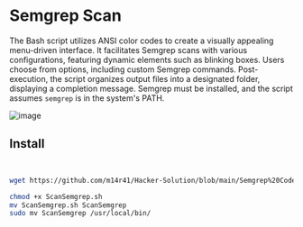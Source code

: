# Semgrep Scan

The Bash script utilizes ANSI color codes to create a visually appealing menu-driven interface. It facilitates Semgrep scans with various configurations, featuring dynamic elements such as blinking boxes. Users choose from options, including custom Semgrep commands. Post-execution, the script organizes output files into a designated folder, displaying a completion message. Semgrep must be installed, and the script assumes `semgrep` is in the system's PATH.

![image](https://github.com/m14r41/Hacker-Solution/assets/95265573/7bb49aa9-3d40-4158-8974-c0ca19c95ba0)


## Install

```bash


wget https://github.com/m14r41/Hacker-Solution/blob/main/Semgrep%20Code%20Review%20Scan/ScanSemgrep.sh

chmod +x ScanSemgrep.sh
mv ScanSemgrep.sh ScanSemgrep
sudo mv ScanSemgrep /usr/local/bin/
```
